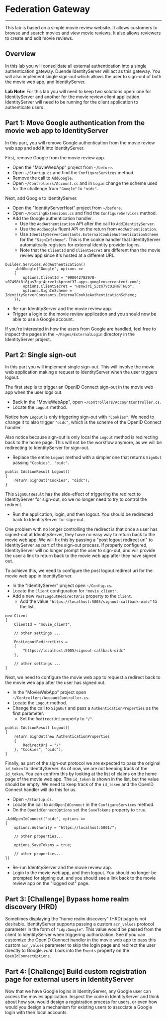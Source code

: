 # Federation Gateway
---

This lab is based on a simple movie review website.
It allows customers to browse and search movies and view movie reviews.
It also allows reviewers to create and edit movie reviews.

## Overview

In this lab you will consolidate all external authentication into a single authentication gateway.
Duende IdentityServer will act as this gateway. 
You will also implement single sign-out which allows the user to sign-out of both the movie web app, and IdentityServer. 

__Lab Note__: For this lab you will need to keep two solutions open: one for IdentityServer and another for the movie review client application. 
IdentityServer will need to be running for the client application to authenticate users.

## Part 1: Move Google authentication from the movie web app to IdentityServer

In this part, you will remove Google authentication from the movie review web app and add it into IdentityServer.

First, remove Google from the movie review app.

* Open the "MovieWebApp" project from `~/before`.
* Open `~/Startup.cs` and find the `ConfigureServices` method.
* Remove the call to `AddGoogle`.
* Open `~/Controllers/Account.cs` and in `Login` change the scheme used for the challenge from `"Google"` to `"oidc"`.

Next, add Google to IdentityServer.

* Open the "IdentityServerHost" project from `~/before`.
* Open `~/HostingExtensions.cs` and find the `ConfigureServices` method.
* Add the Google authentication handler.
  * Use the `AddAuthentication` API after the call to `AddIdentityServer`.
  * Use the `AddGoogle` fluent API on the return from `AddAuthentication`.
  * Use `IdentityServerConstants.ExternalCookieAuthenticationScheme` for the `"SignInScheme"`.
  This is the cookie handler that IdentityServer automaitcally registers for external identity provider logins.
  * Note that the `ClientId` and `ClientSecret` are different than the movie review app since it's hosted at a different URL.  

```
builder.Services.AddAuthentication()
    .AddGoogle("Google", options =>
    {
        options.ClientId = "998042782978-s07498t8i8jas7npj4crve1skpromf37.apps.googleusercontent.com";
        options.ClientSecret = "HsnwJri_53zn7VcO1Fm7THBb";
        options.SignInScheme = IdentityServerConstants.ExternalCookieAuthenticationScheme;
    });
```

* Re-run IdentityServer and the movie review app.
* Trigger a login to the movie review application and you should now be able to use a Google account.

If you're interested in how the users from Google are handled, feel free to inspect the pages in the `~/Pages/ExternalLogin` directory in the IdentityServer project.

## Part 2: Single sign-out

In this part you will implement single sign-out. 
This will involve the movie web application making a request to IdentityServer when the user triggers logout.

The first step is to trigger an OpenID Connect sign-out in the movie web app when the user logs out.

* Back in the "MovieWebApp", open `~/Controllers/AccountController.cs`.
* Locate the `Logout` method.

Notice how `Logout` is only triggering sign-out with `"Cookies"`. 
We need to change it to also trigger `"oidc"`, which is the scheme of the OpenID Connect handler.


Also notice because sign-out is only local the `Logout` method is redirecting back to the home page.
This will not be the workflow anymore, as we will be redirecting to IdentityServer for sign-out.

* Replace the entire `Logout` method with a simpler one that returns `SignOut` passing `"Cookies", "oidc"`. 

```
public IActionResult Logout()
{
    return SignOut("Cookies", "oidc");
}
```

This `SignOutResult` has the side-effect of triggering the redirect to IdentityServer for sign-out, so we no longer need to try to control the redirect.

* Run the application, login, and then logout.
You should be redirected back to IdentityServer for sign-out.

One problem with no longer controlling the redirect is that once a user has signed-out at IdentityServer, they have no easy way to return back to the movie web app.
We will fix this by passing a "post logout redirect uri" to IdentityServer as part of the sign-out process.
If properly configured, IdentityServer will no longer prompt the user to sign-out, and will provide the user a link to return back to the movie web app after they have signed out.

To achieve this, we need to configure the post logout redirect uri for the movie web app in IdentityServer.

* In the "IdentityServer" project open `~/Config.cs`.
* Locate the `Client` configuration for `"movie_client"`.
* Add a new `PostLogoutRedirectUris` property to the `Client`.
  * Add the value `"https://localhost:5005/signout-callback-oidc"` to the list.

```
new Client
{
    ClientId = "movie_client",
    
    // other settings ...

    PostLogoutRedirectUris = 
    {
        "https://localhost:5005/signout-callback-oidc"
    },

    // other settings ...
}
```

Next, we need to configure the movie web app to request a redirect back to the movie web app after the user has signed out.

* In the "MovieWebApp" project open `~/Controllers/AccountController.cs`.
* Locate the `Logout` method.
* Change the call to `SignOut` and pass a `AuthenticationProperties` as the first parameter.
  * Set the `RedirectUri` property to `"/"`.

```
public IActionResult Logout()
{
    return SignOut(new AuthenticationProperties
    {
        RedirectUri = "/"
    }, "Cookies", "oidc");
}
```

Finally, as part of the sign-out protocol we are expected to pass the original `id_token` to IdentityServer.
As of now, we are not keeping track of the `id_token`. 
You can confirm this by looking at the list of claims on the home page of the movie web app.
The `id_token` is shown in the list, but the value should be empty.
We need to keep track of the `id_token` and the OpenID Connect handler will do this for us.

* Open `~/Startup.cs`.
* Locate the call to `AddOpenIdConnect` in the `ConfigureServices` method.
* On the `OpenIdConnectOptions` set the `SaveTokens` property to `true`.

```
.AddOpenIdConnect("oidc", options =>
{
    options.Authority = "https://localhost:5001/";

    // other properties...

    options.SaveTokens = true;

    // other properties...
})
``` 

* Re-run IdentityServer and the movie review app.
* Login to the movie web app, and then logout. 
You should no longer be prompted for signing out, and you should see a link back to the movie review app on the "logged out" page. 

## Part 3: [Challenge] Bypass home realm discovery (HRD)

Sometimes displaying the "home realm discovery" (HRD) page is not desirable. 
IdentityServer supports passing a custom `acr_values` protocol parameter in the form of `"idp:Google"`.
This value would be passed from the client to IdentityServer when triggering authorization.
See if you can customize the OpenID Connect handler in the movie web app to pass this custom `acr_values` parameter to skip the login page and redirect the user directly to Google.
_Hint_: Look into the `Events` property on the `OpenIdConnectOptions`.

## Part 4: [Challenge] Build custom registration page for external users in IdentityServer

Now that we have Google logins in IdentityServer, any Google user can access the movies application.
Inspect the code in IdentityServer and think about how you would design a registration process for users, or even how would you design a mechanism for existing users to associate a Google login with their local accounts.
